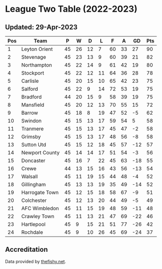 # League Two Table (2022-2023)
## Updated: 29-Apr-2023

| Pos | Team | P | W | D | L | F | A | GD | Pts |
| --- | --- | --- | --- | --- | --- | --- | --- | --- | --- |
| 1 | Leyton Orient | 45 | 26 | 12 | 7 | 60 | 33 | 27 | 90 |
| 2 | Stevenage | 45 | 23 | 13 | 9 | 60 | 39 | 21 | 82 |
| 3 | Northampton | 45 | 22 | 14 | 9 | 61 | 42 | 19 | 80 |
| 4 | Stockport | 45 | 22 | 12 | 11 | 64 | 36 | 28 | 78 |
| 5 | Carlisle | 45 | 20 | 15 | 10 | 65 | 42 | 23 | 75 |
| 6 | Salford | 45 | 22 | 9 | 14 | 72 | 53 | 19 | 75 |
| 7 | Bradford | 44 | 20 | 15 | 9 | 58 | 39 | 19 | 75 |
| 8 | Mansfield | 45 | 20 | 12 | 13 | 70 | 55 | 15 | 72 |
| 9 | Barrow | 45 | 18 | 8 | 19 | 47 | 52 | -5 | 62 |
| 10 | Swindon | 45 | 15 | 13 | 17 | 59 | 54 | 5 | 58 |
| 11 | Tranmere | 45 | 15 | 13 | 17 | 45 | 47 | -2 | 58 |
| 12 | Grimsby | 45 | 15 | 13 | 17 | 48 | 56 | -8 | 58 |
| 13 | Sutton Utd | 45 | 15 | 12 | 18 | 45 | 57 | -12 | 57 |
| 14 | Newport County | 45 | 14 | 14 | 17 | 51 | 54 | -3 | 56 |
| 15 | Doncaster | 45 | 16 | 7 | 22 | 45 | 63 | -18 | 55 |
| 16 | Crewe | 44 | 13 | 15 | 16 | 43 | 56 | -13 | 54 |
| 17 | Walsall | 45 | 11 | 19 | 15 | 44 | 48 | -4 | 52 |
| 18 | Gillingham | 45 | 13 | 13 | 19 | 35 | 49 | -14 | 52 |
| 19 | Harrogate Town | 45 | 12 | 15 | 18 | 58 | 67 | -9 | 51 |
| 20 | Colchester | 45 | 12 | 13 | 20 | 44 | 49 | -5 | 49 |
| 21 | AFC Wimbledon | 45 | 11 | 15 | 19 | 48 | 59 | -11 | 48 |
| 22 | Crawley Town | 45 | 11 | 13 | 21 | 47 | 69 | -22 | 46 |
| 23 | Hartlepool | 45 | 9 | 15 | 21 | 51 | 77 | -26 | 42 |
| 24 | Rochdale | 45 | 9 | 10 | 26 | 45 | 69 | -24 | 37 |

## Accreditation 

Data provided by [thefishy.net](https://www.thefishy.net/).